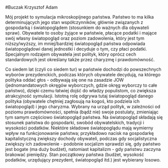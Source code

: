 #Buczak Krzysztof Adam

Mój projekt to symulacja mikroskopijnego państwa. Państwo to ma kilka determinujących jego stan współczynników, głównie związanych z gospodarką i światopoglądem (stosunkiem do ważnych dla obywateli spraw). Obywatele to osoby żyjące w państwie, płacące podatki i mające swój własny światopogląd oraz poziom zadowolenia, który jest tym niższy/wyższy, im mniej/bardziej światopogląd państwa odpowiada światopoglądowi danej jednostki i decyduje o tym, czy płaci podatki. Specjalnym rodzajem obywatela jest polityk, który oprócz cech standardowych jest określany także przez charyzmę i prawdomówność. 

Co siedem lat (czyli co siedem tur) w państwie dochodzi do powszechnych wyborów prezydenckich, podczas których obywatele decydują, na którego polityka oddać głos - odbywają się one na zasadzie JOW (jednomandatowych okręgów wyborczych, gdzie okręg wyborczy to całe państwo), dzięki czemu łatwiej dojść do władzy populistom, co zwiększa atrakcyjność symulacji. Istotną rolę odgrywa tutaj światopogląd danego polityka (obywatele chętniej zagłosują na kogoś, kto podziela ich światopogląd) i jego charyzma. Wybrany na urząd polityk, w zależności od poziomu prawdomówności, spełnia (bądź nie) swoje postulaty, zmieniając tym samym częściowo światopogląd państwa. Na światopogląd składają się stosunek państwa do gospodarki, swobód obywatelskich, tradycji i wysokości podatków. Niektóre składowe światopoglądu mają wymierny wpływ na funkcjonowanie państwa; przykładowo nacisk na gospodarkę kapitalistyczną zwiększy dochody obywateli, podczas gdy socjalistyczna zwiększy ich zadowolenie - podobnie socjalizm sprawdzi się, gdy państwo jest bogate (ma duży budżet), natomiast kapitalizm - gdy państwu zaczyna brakować pieniędzy. Stan początkowy państwa (budżet, wysokość podatków, urzędujący prezydent, światopogląd itd.) jest wybierany losowo.
